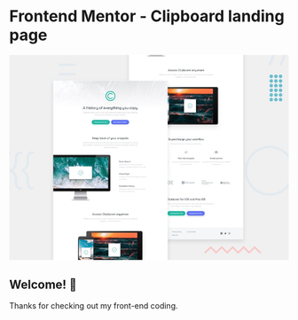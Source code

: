 # Frontend Mentor - Clipboard landing page

![Design preview for the Clipboard landing page coding challenge](./design/desktop-preview.jpg)

## Welcome! 👋

Thanks for checking out my front-end coding.
